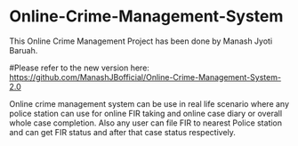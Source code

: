 # Online-Crime-Management-System
This Online Crime Management Project has been done by Manash Jyoti Baruah.

#Please refer to the new version here: 
https://github.com/ManashJBofficial/Online-Crime-Management-System-2.0

Online crime management system can be use in real life scenario where any police station can use for online FIR taking and online case diary or overall whole case completion.
Also any user can file FIR to nearest Police station and can get FIR status and after that case status respectively.


 
